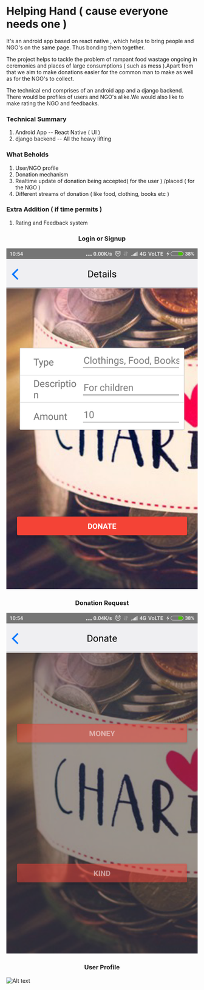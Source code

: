 # Helping Hand ( cause everyone needs one )
It's an android app based on react native , which helps to bring people and NGO's on the same page.
Thus bonding them together.

The project helps to tackle the problem of rampant food wastage ongoing in ceremonies and places of
large consumptions ( such as mess ).Apart from that we aim to make donations easier for the common 
man to make as well as for the NGO's to collect.

The technical end comprises of an android app and a django backend. There would be profiles of users and 
NGO's alike.We would also like to make rating the NGO and feedbacks.

### Technical Summary
1. Android App    -- React Native  ( UI )
2. django backend -- All the heavy lifting


### What Beholds
1. User/NGO profile
2. Donation mechanism
3. Realtime update of donation being accepted( for the user ) /placed ( for the NGO )
4. Different streams of donation ( like food, clothing, books etc )



### Extra Addition ( if time permits )
1. Rating and Feedback system


<h3 style = "text-align: center;"> Login or Signup</h3>

![Alt text](/HINT17/images/Screenshot_2017-03-25-10-54-47-712_com.hint17.png?raw=true "Login")


<h3 style = "text-align: center;"> Donation Request</h3>

![Alt text](/HINT17/images/Screenshot_2017-03-25-10-54-30-756_com.hint17.png?raw=true "Donation Request")


<h3 style = "text-align: center;"> User Profile</h3>

![Alt text](/HINT17/images/Screenshot_2017-03-25-10-54-57-710_com.hint1.png7?raw=true "User Profile")


